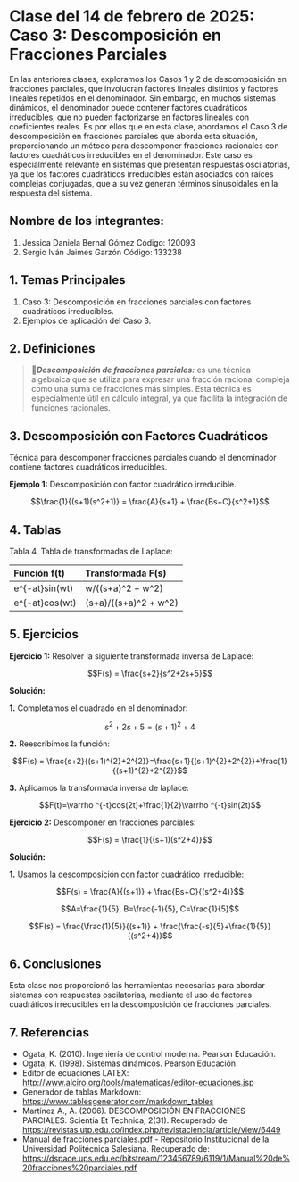 # Clase del 14 de febrero de 2025: Caso 3: Descomposición en Fracciones Parciales

En las anteriores clases, exploramos los Casos 1 y 2 de descomposición en fracciones parciales, que involucran factores lineales distintos y factores lineales repetidos en el denominador. Sin embargo, en muchos sistemas dinámicos, el denominador puede contener factores cuadráticos irreducibles, que no pueden factorizarse en factores lineales con coeficientes reales.
Es por ellos que en esta clase, abordamos el Caso 3 de descomposición en fracciones parciales que aborda esta situación, proporcionando un método para descomponer fracciones racionales con factores cuadráticos irreducibles en el denominador. Este caso es especialmente relevante en sistemas que presentan respuestas oscilatorias, ya que los factores cuadráticos irreducibles están asociados con raíces complejas conjugadas, que a su vez generan términos sinusoidales en la respuesta del sistema.

## Nombre de los integrantes: 
1. Jessica Daniela Bernal Gómez Código: 120093
2. Sergio Iván Jaimes Garzón Código: 133238
   
## 1. Temas Principales

1.  Caso 3: Descomposición en fracciones parciales con factores cuadráticos irreducibles.
2.  Ejemplos de aplicación del Caso 3.

## 2. Definiciones

>  🔑***Descomposición de fracciones parciales:*** es una técnica algebraica que se utiliza para expresar una fracción racional compleja como una suma de fracciones más simples. Esta técnica es especialmente útil en cálculo integral, ya que facilita la integración de funciones racionales.

## 3. Descomposición con Factores Cuadráticos

Técnica para descomponer fracciones parciales cuando el denominador contiene factores cuadráticos irreducibles.

 **Ejemplo 1:** Descomposición con factor cuadrático irreducible.

$$\frac{1}{(s+1)(s^2+1)} = \frac{A}{s+1} + \frac{Bs+C}{s^2+1}$$

## 4. Tablas

Tabla 4. Tabla de transformadas de Laplace:

| Función f(t) | Transformada F(s) |
| :----------- | :---------------- |
| e^{-at}sin(wt)| w/((s+a)^2 + w^2) |
| e^{-at}cos(wt)| (s+a)/((s+a)^2 + w^2)|

## 5. Ejercicios

**Ejercicio 1:** Resolver la siguiente transformada inversa de Laplace:

$$F(s) = \frac{s+2}{s^2+2s+5}$$

**Solución:**

**1.** Completamos el cuadrado en el denominador:

$$s^2+2s+5=(s+1)^{2}+4$$

**2.** Reescribimos la función:

$$F(s) = \frac{s+2}{(s+1)^{2}+2^{2}}=\frac{s+1}{(s+1)^{2}+2^{2}}+\frac{1}{(s+1)^{2}+2^{2}}$$

**3.** Aplicamos la transformada inversa de laplace:

$$F(t)=\varrho ^{-t}cos(2t)+\frac{1}{2}\varrho ^{-t}sin(2t)$$

**Ejercicio 2:** Descomponer en fracciones parciales:

$$F(s) = \frac{1}{(s+1)(s^2+4)}$$

**Solución:**

**1.** Usamos la descomposición con factor cuadrático irreducible:

$$F(s) = \frac{A}{(s+1)} + \frac{Bs+C}{(s^2+4)}$$

$$A=\frac{1}{5}, B=\frac{-1}{5}, C=\frac{1}{5}$$

$$F(s) = \frac{\frac{1}{5}}{(s+1)} + \frac{\frac{-s}{5}+\frac{1}{5}}{(s^2+4)}$$

## 6. Conclusiones

Esta clase nos proporcionó las herramientas necesarias para abordar sistemas con respuestas oscilatorias, mediante el uso de factores cuadráticos irreducibles en la descomposición de fracciones parciales.

## 7. Referencias

* Ogata, K. (2010). Ingeniería de control moderna. Pearson Educación.
* Ogata, K. (1998). Sistemas dinámicos. Pearson Educación.
* Editor de ecuaciones LATEX: http://www.alciro.org/tools/matematicas/editor-ecuaciones.jsp
* Generador de tablas Markdown: https://www.tablesgenerator.com/markdown_tables
* Martínez A., A. (2006). DESCOMPOSICIÓN EN FRACCIONES PARCIALES. Scientia Et Technica, 2(31). Recuperado de https://revistas.utp.edu.co/index.php/revistaciencia/article/view/6449
* Manual de fracciones parciales.pdf - Repositorio Institucional de la Universidad Politécnica Salesiana. Recuperado de: https://dspace.ups.edu.ec/bitstream/123456789/6119/1/Manual%20de%20fracciones%20parciales.pdf
